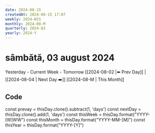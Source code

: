 ```yaml
---
date: 2024-08-15
createdAt: 2024-08-15 17:07
weekly: 2024-W31
monthly: 2024-08-M
quarterly: 2024-Q3
yearly: 2024-Y
---
```

# sâmbătă, 03 august 2024

Yesterday - Current Week - Tomorrow
 [[2024-08-02 |⬅️ Prev Day]] | [[2024-08-04 | Next Day ➡️]] 
[[2024-08-M | This Month]]




## Code
const prevay = thisDay.clone().subtract(1, 'days')
const nextDay = thisDay.clone().add(1, 'days')
const thisWeek = thisDay.format("YYYY-[W]WW")
const thisMonth = thisDay.format("YYYY-MM-[M]")
const thisYear = thisDay.format("YYYY-[Y]")